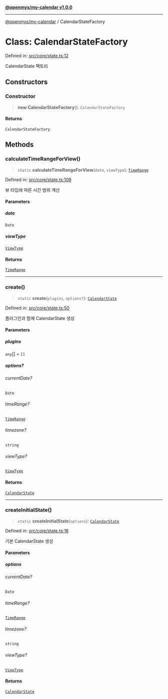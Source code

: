 [**@openmys/my-calendar v1.0.0**](../README.md)

***

[@openmys/my-calendar](../globals.md) / CalendarStateFactory

# Class: CalendarStateFactory

Defined in: [src/core/state.ts:12](https://github.com/openmys/my-calendar/blob/96ebce4306bfb6a4ab4c4297a9b422c56933c5da/src/core/state.ts#L12)

CalendarState 팩토리

## Constructors

### Constructor

> **new CalendarStateFactory**(): `CalendarStateFactory`

#### Returns

`CalendarStateFactory`

## Methods

### calculateTimeRangeForView()

> `static` **calculateTimeRangeForView**(`date`, `viewType`): [`TimeRange`](../interfaces/TimeRange.md)

Defined in: [src/core/state.ts:109](https://github.com/openmys/my-calendar/blob/96ebce4306bfb6a4ab4c4297a9b422c56933c5da/src/core/state.ts#L109)

뷰 타입에 따른 시간 범위 계산

#### Parameters

##### date

`Date`

##### viewType

[`ViewType`](../type-aliases/ViewType.md)

#### Returns

[`TimeRange`](../interfaces/TimeRange.md)

***

### create()

> `static` **create**(`plugins`, `options?`): [`CalendarState`](../interfaces/CalendarState.md)

Defined in: [src/core/state.ts:50](https://github.com/openmys/my-calendar/blob/96ebce4306bfb6a4ab4c4297a9b422c56933c5da/src/core/state.ts#L50)

플러그인과 함께 CalendarState 생성

#### Parameters

##### plugins

`any`[] = `[]`

##### options?

###### currentDate?

`Date`

###### timeRange?

[`TimeRange`](../interfaces/TimeRange.md)

###### timezone?

`string`

###### viewType?

[`ViewType`](../type-aliases/ViewType.md)

#### Returns

[`CalendarState`](../interfaces/CalendarState.md)

***

### createInitialState()

> `static` **createInitialState**(`options`): [`CalendarState`](../interfaces/CalendarState.md)

Defined in: [src/core/state.ts:16](https://github.com/openmys/my-calendar/blob/96ebce4306bfb6a4ab4c4297a9b422c56933c5da/src/core/state.ts#L16)

기본 CalendarState 생성

#### Parameters

##### options

###### currentDate?

`Date`

###### timeRange?

[`TimeRange`](../interfaces/TimeRange.md)

###### timezone?

`string`

###### viewType?

[`ViewType`](../type-aliases/ViewType.md)

#### Returns

[`CalendarState`](../interfaces/CalendarState.md)
